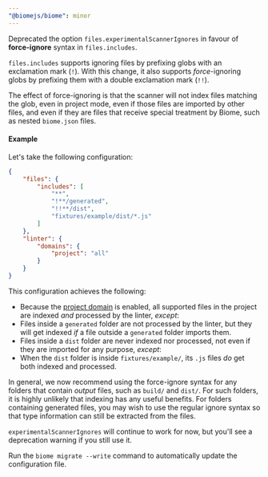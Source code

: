 ```yaml
---
"@biomejs/biome": minor
---
```


Deprecated the option `files.experimentalScannerIgnores` in favour of **force-ignore** syntax in `files.includes`.

`files.includes` supports ignoring files by prefixing globs with an exclamation mark (`!`). With this change, it also supports _force_-ignoring globs by prefixing them with a double exclamation mark (`!!`).

The effect of force-ignoring is that the scanner will not index files matching the glob, even in project mode, even if those files are imported by other files, and even if they are files that receive special treatment by Biome, such as nested `biome.json` files.

#### Example

Let's take the following configuration:

```json
{
    "files": {
        "includes": [
            "**",
            "!**/generated",
            "!!**/dist",
            "fixtures/example/dist/*.js"
        ]
    },
    "linter": {
        "domains": {
            "project": "all"
        }
    }
}
```

This configuration achieves the following:

- Because the [project domain](https://biomejs.dev/linter/domains/#project) is enabled, all supported files in the project are indexed _and_ processed by the linter, _except_:
- Files inside a `generated` folder are not processed by the linter, but they will get indexed _if_ a file outside a `generated` folder imports them.
- Files inside a `dist` folder are never indexed nor processed, not even if they are imported for any purpose, _except_:
- When the `dist` folder is inside `fixtures/example/`, its `.js` files _do_ get both indexed and processed.

In general, we now recommend using the force-ignore syntax for any folders that contain _output_ files, such as `build/` and `dist/`. For such folders, it is highly unlikely that indexing has any useful benefits. For folders containing generated files, you may wish to use the regular ignore syntax so that type information can still be extracted from the files.

`experimentalScannerIgnores` will continue to work for now, but you'll see a deprecation warning if you still use it.

Run the `biome migrate --write` command to automatically update the configuration file.
